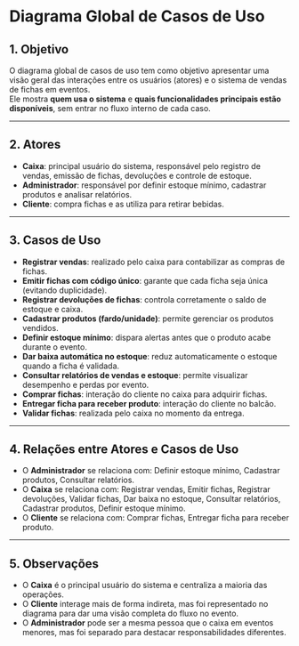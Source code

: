 # Diagrama Global de Casos de Uso

## 1. Objetivo
O diagrama global de casos de uso tem como objetivo apresentar uma visão geral das interações entre os usuários (atores) e o sistema de vendas de fichas em eventos.  
Ele mostra **quem usa o sistema** e **quais funcionalidades principais estão disponíveis**, sem entrar no fluxo interno de cada caso.

---

## 2. Atores
- **Caixa**: principal usuário do sistema, responsável pelo registro de vendas, emissão de fichas, devoluções e controle de estoque.  
- **Administrador**: responsável por definir estoque mínimo, cadastrar produtos e analisar relatórios.  
- **Cliente**: compra fichas e as utiliza para retirar bebidas.  
---

## 3. Casos de Uso
- **Registrar vendas**: realizado pelo caixa para contabilizar as compras de fichas.  
- **Emitir fichas com código único**: garante que cada ficha seja única (evitando duplicidade).  
- **Registrar devoluções de fichas**: controla corretamente o saldo de estoque e caixa.  
- **Cadastrar produtos (fardo/unidade)**: permite gerenciar os produtos vendidos.  
- **Definir estoque mínimo**: dispara alertas antes que o produto acabe durante o evento.  
- **Dar baixa automática no estoque**: reduz automaticamente o estoque quando a ficha é validada.  
- **Consultar relatórios de vendas e estoque**: permite visualizar desempenho e perdas por evento.  
- **Comprar fichas**: interação do cliente no caixa para adquirir fichas.  
- **Entregar ficha para receber produto**: interação do cliente no balcão.  
- **Validar fichas**: realizada pelo caixa no momento da entrega.  

---

## 4. Relações entre Atores e Casos de Uso
- O **Administrador** se relaciona com: Definir estoque mínimo, Cadastrar produtos, Consultar relatórios.  
- O **Caixa** se relaciona com: Registrar vendas, Emitir fichas, Registrar devoluções, Validar fichas, Dar baixa no estoque, Consultar relatórios, Cadastrar produtos, Definir estoque mínimo.  
- O **Cliente** se relaciona com: Comprar fichas, Entregar ficha para receber produto.    

---

## 5. Observações
- O **Caixa** é o principal usuário do sistema e centraliza a maioria das operações.  
- O **Cliente** interage mais de forma indireta, mas foi representado no diagrama para dar uma visão completa do fluxo no evento.  
- O **Administrador** pode ser a mesma pessoa que o caixa em eventos menores, mas foi separado para destacar responsabilidades diferentes.  

